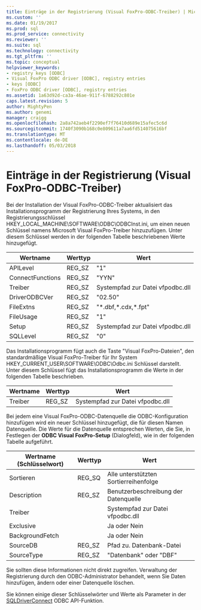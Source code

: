 ```yaml
---
title: Einträge in der Registrierung (Visual FoxPro-ODBC-Treiber) | Microsoft Docs
ms.custom: ''
ms.date: 01/19/2017
ms.prod: sql
ms.prod_service: connectivity
ms.reviewer: ''
ms.suite: sql
ms.technology: connectivity
ms.tgt_pltfrm: ''
ms.topic: conceptual
helpviewer_keywords:
- registry keys [ODBC]
- Visual FoxPro ODBC driver [ODBC], registry entries
- keys [ODBC]
- FoxPro ODBC driver [ODBC], registry entries
ms.assetid: 1a63d92d-ca3a-46ae-911f-6788292c801e
caps.latest.revision: 5
author: MightyPen
ms.author: genemi
manager: craigg
ms.openlocfilehash: 2a8a742aeb4f2290ef7f76410d689e15afec5c6d
ms.sourcegitcommit: 1740f3090b168c0e809611a7aa6fd514075616bf
ms.translationtype: MT
ms.contentlocale: de-DE
ms.lasthandoff: 05/03/2018
---
```

# <a name="registry-entries-visual-foxpro-odbc-driver"></a>Einträge in der Registrierung (Visual FoxPro-ODBC-Treiber)
Bei der Installation der Visual FoxPro-ODBC-Treiber aktualisiert das Installationsprogramm der Registrierung Ihres Systems, in den Registrierungsschlüssel HKEY_LOCAL_MACHINE\SOFTWARE\ODBC\ODBCInst.ini, um einen neuen Schlüssel namens Microsoft Visual FoxPro-Treiber hinzuzufügen. Unter diesem Schlüssel werden in der folgenden Tabelle beschriebenen Werte hinzugefügt.  
  
|Wertname|Werttyp|Wert|  
|----------------|----------------|-----------|  
|APILevel|REG_SZ|"1"|  
|ConnectFunctions|REG_SZ|"YYN"|  
|Treiber|REG_SZ|Systempfad zur Datei vfpodbc.dll|  
|DriverODBCVer|REG_SZ|"02.50"|  
|FileExtns|REG_SZ|"*.dbf,\*.cdx,\*.fpt"|  
|FileUsage|REG_SZ|"1"|  
|Setup|REG_SZ|Systempfad zur Datei vfpodbc.dll|  
|SQLLevel|REG_SZ|"0"|  
  
 Das Installationsprogramm fügt auch die Taste "Visual FoxPro-Dateien", den standardmäßige Visual FoxPro-Treiber für Ihr System HKEY_CURRENT_USER\SOFTWARE\ODBC\Odbc.ini Schlüssel darstellt. Unter diesem Schlüssel fügt das Installationsprogramm die Werte in der folgenden Tabelle beschrieben.  
  
|Wertname|Werttyp|Wert|  
|----------------|----------------|-----------|  
|Treiber|REG_SZ|Systempfad zur Datei vfpodbc.dll|  
  
 Bei jedem eine Visual FoxPro-ODBC-Datenquelle die ODBC-Konfiguration hinzufügen wird ein neuer Schlüssel hinzugefügt, die für diesen Namen Datenquelle. Die Werte für die Datenquelle entsprechen Werten, die Sie, in Festlegen der **ODBC Visual FoxPro-Setup** (Dialogfeld), wie in der folgenden Tabelle aufgeführt.  
  
|Wertname (Schlüsselwort)|Werttyp|Wert|  
|----------------------------|----------------|-----------|  
|Sortieren|REG_SQ|Alle unterstützten Sortierreihenfolge|  
|Description|REG_SZ|Benutzerbeschreibung der Datenquelle|  
|Treiber||Systempfad zur Datei vfpodbc.dll|  
|Exclusive||Ja oder Nein|  
|BackgroundFetch||Ja oder Nein|  
|SourceDB|REG_SZ|Pfad zu. Datenbank-Datei|  
|SourceType|REG_SZ|"Datenbank" oder "DBF"|  
  
 Sie sollten diese Informationen nicht direkt zugreifen. Verwaltung der Registrierung durch den ODBC-Administrator behandelt, wenn Sie Daten hinzufügen, ändern oder einer Datenquelle löschen.  
  
 Sie können einige dieser Schlüsselwörter und Werte als Parameter in der [SQLDriverConnect](../../odbc/microsoft/sqldriverconnect-visual-foxpro-odbc-driver.md) ODBC API-Funktion.
